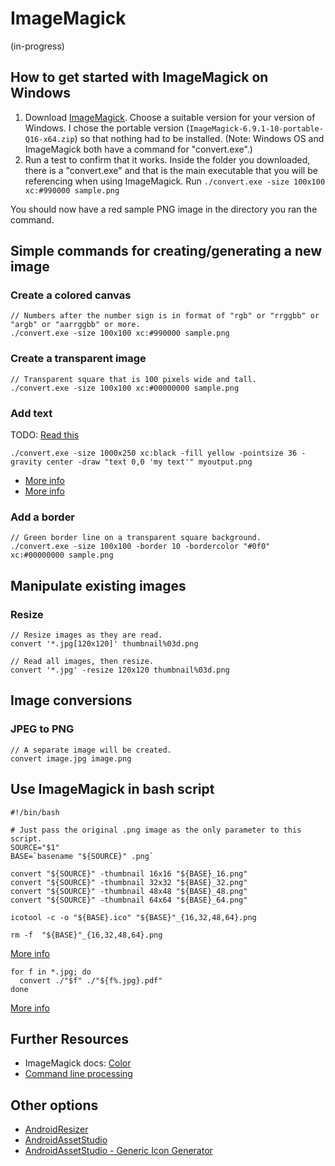 # ImageMagick #
(in-progress)


## How to get started with ImageMagick on Windows ##
1. Download [ImageMagick](http://imagemagick.org/). Choose a suitable version for your version of Windows. I chose the portable version (`ImageMagick-6.9.1-10-portable-Q16-x64.zip`) so that nothing had to be installed. (Note: Windows OS and ImageMagick both have a command for "convert.exe".)
2. Run a test to confirm that it works. Inside the folder you downloaded, there is a "convert.exe" and that is the main executable that you will be referencing when using ImageMagick. Run `./convert.exe -size 100x100 xc:#990000 sample.png`

You should now have a red sample PNG image in the directory you ran the command.



## Simple commands for creating/generating a new image ##

### Create a colored canvas ###

    // Numbers after the number sign is in format of "rgb" or "rrggbb" or "argb" or "aarrggbb" or more.
    ./convert.exe -size 100x100 xc:#990000 sample.png

### Create a transparent image ###

    // Transparent square that is 100 pixels wide and tall.
    ./convert.exe -size 100x100 xc:#00000000 sample.png

### Add text ###
TODO: [Read this](http://www.imagemagick.org/discourse-server/viewtopic.php?t=27366)

    ./convert.exe -size 1000x250 xc:black -fill yellow -pointsize 36 -gravity center -draw "text 0,0 'my text'" myoutput.png

- [More info](http://stackoverflow.com/questions/29523079/batch-create-images-from-text-file-with-irfanview)
- [More info](http://www.imagemagick.org/Usage/text/#caption)

### Add a border ###

    // Green border line on a transparent square background.
    ./convert.exe -size 100x100 -border 10 -bordercolor "#0f0" xc:#00000000 sample.png


###


## Manipulate existing images ##

### Resize ###

    // Resize images as they are read.
    convert '*.jpg[120x120]' thumbnail%03d.png
    
    // Read all images, then resize.
    convert '*.jpg' -resize 120x120 thumbnail%03d.png


###


## Image conversions ##

### JPEG to PNG ###

    // A separate image will be created.
    convert image.jpg image.png

###

## Use ImageMagick in bash script ##

    #!/bin/bash

    # Just pass the original .png image as the only parameter to this script.
    SOURCE="$1"
    BASE=`basename "${SOURCE}" .png`

    convert "${SOURCE}" -thumbnail 16x16 "${BASE}_16.png"
    convert "${SOURCE}" -thumbnail 32x32 "${BASE}_32.png"
    convert "${SOURCE}" -thumbnail 48x48 "${BASE}_48.png"
    convert "${SOURCE}" -thumbnail 64x64 "${BASE}_64.png"

    icotool -c -o "${BASE}.ico" "${BASE}"_{16,32,48,64}.png

    rm -f  "${BASE}"_{16,32,48,64}.png

[More info](http://superuser.com/questions/40623/icons-command-line-generator)

    for f in *.jpg; do
      convert ./"$f" ./"${f%.jpg}.pdf"
    done

[More info](http://unix.stackexchange.com/questions/29869/converting-multiple-image-files-from-jpeg-to-pdf-format)


## Further Resources ##
- ImageMagick docs: [Color](http://www.imagemagick.org/script/color.php)
- [Command line processing](http://www.imagemagick.org/script/command-line-processing.php)

## Other options ##
- [AndroidResizer](https://github.com/BlitzKraig/AndroidResizer)
- [AndroidAssetStudio](https://github.com/romannurik/AndroidAssetStudio)
- [AndroidAssetStudio - Generic Icon Generator](http://romannurik.github.io/AndroidAssetStudio/icons-generic.html)